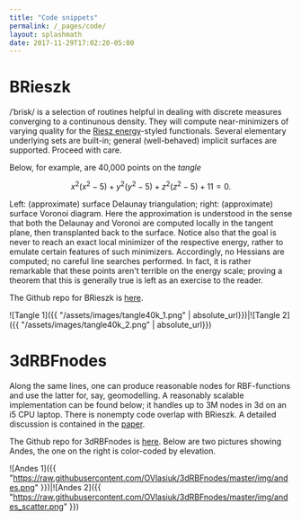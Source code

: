 ```yaml
---
title: "Code snippets"
permalink: /_pages/code/
layout: splashmath
date: 2017-11-29T17:02:20-05:00
---
```

# BRieszk
/ˈbrisk/ is a selection of routines helpful in dealing with discrete measures
converging to a continunous density. They will compute near-minimizers of
varying quality for the [Riesz energy][1]-styled functionals. Several elementary
underlying sets are built-in; general (well-behaved) implicit surfaces are
supported. Proceed with care. 

Below, for example, are 40,000 points on the *tangle* 

$$x^2 (x^2 - 5) + y^2 (y^2 - 5) + z^2 (z^2 - 5) + 11 = 0.  $$

Left: (approximate) surface Delaunay triangulation; right: (approximate) surface
Voronoi diagram. Here the approximation is understood in the sense that both the
Delaunay and Voronoi are computed locally in the tangent plane, then
transplanted back to the surface. Notice also that the goal is never to reach an
exact local minimizer of the respective energy, rather to emulate certain
features of such minimizers. Accordingly, no Hessians are computed; no careful
line searches performed. In fact, it is rather remarkable that these points
aren't terrible on the energy scale; proving a theorem that this is generally
true is left as an exercise to the reader.

The Github repo for BRieszk is [here][2].


![Tangle 1]({{ "/assets/images/tangle40k_1.png" | absolute_url}})|![Tangle 2]({{ "/assets/images/tangle40k_2.png" | absolute_url}})

# 3dRBFnodes
Along the same lines, one can produce reasonable nodes for RBF-functions and use
the latter for, say, geomodelling. A reasonably scalable implementation can be
found below; it handles up to 3M nodes in 3d on an i5 CPU laptop. There is nonempty
code overlap with BRieszk. A detailed discussion is contained in the
[paper][3].

The Github repo for 3dRBFnodes is [here][4]. Below are two pictures showing
Andes, the one on the right is color-coded by elevation.

![Andes 1]({{ "https://raw.githubusercontent.com/OVlasiuk/3dRBFnodes/master/img/andes.png" }})|![Andes 2]({{ "https://raw.githubusercontent.com/OVlasiuk/3dRBFnodes/master/img/andes_scatter.png" }})

[1]: https://en.wikipedia.org/wiki/Poppy-seed_bagel_theorem
[2]: https://github.com/OVlasiuk/BRieszk
[3]: https://arxiv.org/abs/1710.05011
[4]: https://github.com/OVlasiuk/3dRBFnodes
